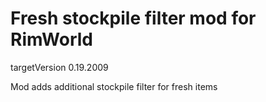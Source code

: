 # Fresh stockpile filter mod for RimWorld

targetVersion 0.19.2009

Mod adds additional stockpile filter for fresh items